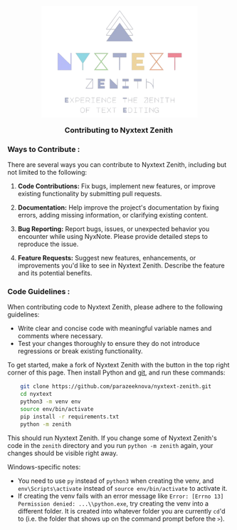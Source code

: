 <h3 align="center">
	<img src="assets/Zenith-logo.png" width="350" alt="Logo"/><br/>
    Contributing to Nyxtext Zenith
    <img src="assets/misc/transparent.png" height="30" width="0px"/>
</h3>

### Ways to Contribute : 

There are several ways you can contribute to Nyxtext Zenith, including but not limited to the following:

1. **Code Contributions:** Fix bugs, implement new features, or improve existing functionality by submitting pull requests.
   
2. **Documentation:** Help improve the project's documentation by fixing errors, adding missing information, or clarifying existing content.

3. **Bug Reporting:** Report bugs, issues, or unexpected behavior you encounter while using NyxNote. Please provide detailed steps to reproduce the issue.

4. **Feature Requests:** Suggest new features, enhancements, or improvements you'd like to see in Nyxtext Zenith. Describe the feature and its potential benefits.

### Code Guidelines : 

When contributing code to Nyxtext Zenith, please adhere to the following guidelines:

- Write clear and concise code with meaningful variable names and comments where necessary.
- Test your changes thoroughly to ensure they do not introduce regressions or break existing functionality.

To get started, make a fork of Nyxtext Zenith with the button in the top right corner of this page.
Then install Python and [git](https://git-scm.com/), and run these commands:

```bash
    git clone https://github.com/parazeeknova/nyxtext-zenith.git
    cd nyxtext
    python3 -m venv env
    source env/bin/activate
    pip install -r requirements.txt
    python -m zenith
```

This should run Nyxtext Zenith. If you change some of Nyxtext Zenith's code in the `zenith` directory and you run `python -m zenith` again, your changes should be visible right away.

Windows-specific notes:
- You need to use `py` instead of `python3` when creating the venv, and `env\Scripts\activate` instead of `source env/bin/activate` to activate it.
- If creating the venv fails with an error message like `Error: [Errno 13] Permission denied: ...\\python.exe`, try creating the venv into a different folder.  It is created into whatever folder you are currently `cd`'d to (i.e. the folder that shows up on the command prompt before the `>`).
